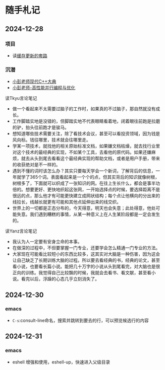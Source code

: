 # 随手札记

## 2024-12-28

### 项目

- 读[缓存更新的套路](https://coolshell.cn/articles/17416.html)

### 沉潜

- [小彭老师现代C++大典](https://parallel101.github.io/cppguidebook/)
- [小彭老师-高性能并行编程与优化](https://github.com/parallel101/course)

读Tkyu言论笔记

- 做一个看起来不太需要过脑子的工作时，如果真的不过脑子，那自然就没有成长。
- 工作脚踏实地是没错的，但脚踏实地不代表眼睛看着地，闭着眼往前跑是拉磨的驴，抬头往前跑才是骏马。
- 想知道哪些技术需要关注，除了看技术会议，甚至可以看投资领域，因为钱是风向标。钱往哪里，技术就会往哪里走。
- 学某一项技术，就找他的相关原始标准文档，如果嫌文档枯燥，就去找行业里对这个技术的最经典的实现，不如某个工具，去看他的原代码。如果还嫌麻烦，就去从头到尾去看看这个最经典实现的帮助文档，或者是用户手册，带来的收获绝对是不一样的。
- 遇到不懂的词时该怎么办？其实只要每天学会一个新词，了解背后的信息，一年就学了365个词。表面看起来是一个个的点，但其实背后的知识就像树根，树根多了，下面就可以织成了一张知识的网。在往上生长什么，都会是事半功倍的。想要更好、更快地织起这张网，一开始选择点的时候，要选择距离不是很远的点，那么他才有可能更快建立成网状结构；每个点让他横向的分出来的线拉长，线越长就更有可能和其他点延伸出来的线交织。
- 世界上的一切都是正态分布的，今天得意，明天也会失意；此处得意，他处可能失意。我们遇到糟糕的事情，从某一种意义上在人生某阶段都是一定会发生的。

读Yanz言论笔记

- 我认为人一定要有安身立命的本事。
- 在做深的过程中，不但要掌握一门专业，还要学会怎么精通一门专业的方法。
- 大家现在可能看比较短小的东西比较多，这其实对大脑是一种伤害，因为这会让自己缺乏了长期训练大脑的过程。所以要去看经典的书，经典的论文，甚至看小说，也要看长篇小说。能把几十万字的小说从头到尾看完，对大脑也是很正向的训练。我觉得自己比较飘的时候，我就会去看书、看文献，甚至看小说。看完以后，浮躁的心态几乎立刻消失了。

## 2024-12-30

### emacs

- `C-s`:consult-line命名，搜索并跳转到要去的行，可以预览候选行的内容

## 2024-12-31

### emacs

- eshell 增强和使用，eshell-up，快速进入父级目录
